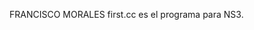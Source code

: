 FRANCISCO MORALES                                                                                              first.cc es el programa para NS3. 
